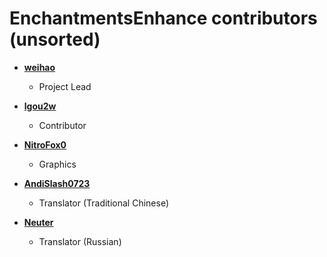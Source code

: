EnchantmentsEnhance contributors (unsorted)
============================================

* **[weihao](https://github.com/weihao)**

    * Project Lead

* **[lgou2w](https://github.com/lgou2w)**

    * Contributor

* **[NitroFox0](https://www.spigotmc.org/members/nitrofox0.14320/)**

    * Graphics

* **[AndiSlash0723](https://github.com/AndiSlash0723)**

    * Translator (Traditional Chinese)

* **[Neuter](https://www.spigotmc.org/members/neuter.25980/)**

    * Translator (Russian)